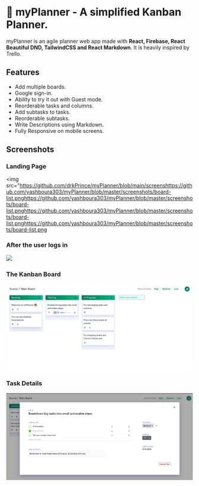 # 🚀 myPlanner - A simplified Kanban Planner.


myPlanner is an agile planner web app made with **React, Firebase, React Beautiful DND, TailwindCSS and React Markdown**. It is heavily inspired by Trello.


## Features
- Add multiple boards.
- Google sign-in.
- Ability to try it out with Guest mode.
- Reorderable tasks and columns.
- Add subtasks to tasks.
- Reorderable subtasks.
- Write Descriptions using Markdown.
- Fully Responsive on mobile screens.

## Screenshots

### Landing Page

<img src="https://github.com/drkPrince/myPlanner/blob/main/screenshttps://github.com/yashboura303/myPlanner/blob/master/screenshots/board-list.pnghttps://github.com/yashboura303/myPlanner/blob/master/screenshots/board-list.pnghttps://github.com/yashboura303/myPlanner/blob/master/screenshots/board-list.pnghttps://github.com/yashboura303/myPlanner/blob/master/screenshots/board-list.png

### After the user logs in

<img src="https://github.com/yashboura303/myPlanner/blob/master/screenshots/board-list.png" />

### The Kanban Board

<img src="https://github.com/yashboura303/myPlanner/blob/master/screenshots/kanban.png" />

### Task Details

<img src="https://github.com/yashboura303/myPlanner/blob/master/screenshots/details.png" />


